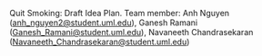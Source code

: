 Quit Smoking: Draft Idea Plan. Team member: Anh Nguyen (anh_nguyen2@student.uml.edu), Ganesh Ramani (Ganesh_Ramani@student.uml.edu), Navaneeth Chandrasekaran (Navaneeth_Chandrasekaran@student.uml.edu)

